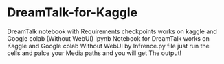 # DreamTalk-for-Kaggle
DreamTalk notebook with Requirements checkpoints works on kaggle and Google colab (Without WebUI)
Ipynb Notebook for DreamTalk works on Kaggle and Google colab Without WebUI by Infrence.py file just run the cells and palce your Media paths and you will get The output!
